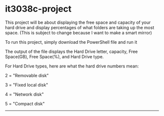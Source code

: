 # it3038c-project
This project will be about displaying the free space and capacity of your hard drive and display percentages of what folders are taking up the most space. (This is subject to change because I want to make a smart mirror)

To run this project, simply download the PowerShell file and run it

The output of the file displays the Hard Drive letter, capacity, Free Space(GB), Free Space(%), and Hard Drive type.

For Hard Drive types, here are what the hard drive numbers mean:

2 = "Removable disk"

3 = "Fixed local disk"

4 = "Network disk"

5 = "Compact disk"


-------------------------------------------------------------------------------------------------------------------------------------
